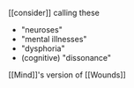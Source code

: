 [[consider]] calling these 
- "neuroses"
- "mental illnesses"
- "dysphoria" 
- (cognitive) "dissonance"

[[Mind]]'s version of [[Wounds]]